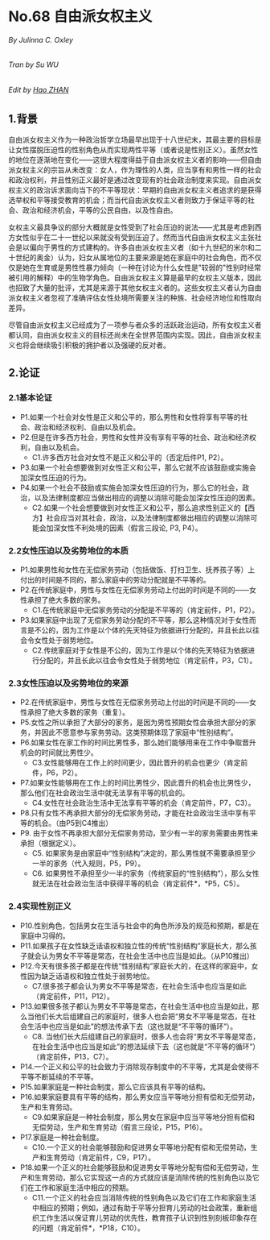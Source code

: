 # No.68 自由派女权主义

###### By Julinna C. Oxley

###### Tran by Su WU

###### Edit by [Hao ZHAN](https://github.com/zhanhao93)



## 1.背景

自由派女权主义作为一种政治哲学立场最早出现于十八世纪末，其最主要的目标是让女性摆脱压迫性的性别角色从而实现两性平等（或者说是性别正义）。虽然女性的地位在逐渐地在变化——这很大程度得益于自由派女权主义者的影响——但自由派女权主义的宗旨从未改变：女人，作为理性的人类，应当享有和男性一样的社会和政治权利，并且性别正义最好是通过改变现有的社会政治制度来实现。自由派女权主义的政治诉求面向当下的不平等现状：早期的自由派女权主义者追求的是获得选举权和平等接受教育的机会；而当代自由派女权主义者则致力于保证平等的社会、政治和经济机会，平等的公民自由，以及性自由。

女权主义最具争议的部分大概就是女性受到了社会压迫的说法——尤其是考虑到西方女性似乎在二十一世纪以来就没有受到压迫了。然而当代自由派女权主义主张社会是以偏向于男性的方式建构的。许多自由派女权主义者（如十九世纪的米尔和二十世纪的奥金）认为，妇女从属地位的主要来源是她在家庭中的社会角色，而不仅仅是她在生育或是男性性暴力倾向（一种在讨论为什么女性是"较弱的"性别时经常被引用的解释）中的生物学角色。自由派女权主义算是最早的女权主义版本，因此也招致了大量的批评，尤其是来源于其他女权主义者的。这些女权主义者认为自由派女权主义者忽视了准确评估女性处境所需要关注的种族、社会经济地位和性取向差异。

尽管自由派女权主义已经成为了一项参与者众多的活跃政治运动，所有女权主义者都认同，自由派女权主义的目标还尚未在全世界范围内实现。因此，自由派女权主义也将会继续吸引积极的拥护者以及强硬的反对者。

## 2.论证

### 2.1基本论证

- P1.如果一个社会对女性是正义和公平的，那么男性和女性将享有平等的社会、政治和经济权利、自由以及机会。
- P2.但是在许多西方社会，男性和女性并没有享有平等的社会、政治和经济权利，自由以及机会。
  - C1.许多西方社会对女性不是正义和公平的（否定后件P1, P2）。
- P3.如果一个社会想要做到对女性正义和公平，那么它就不应该鼓励或实施会加深女性压迫的行为。
- P4.如果一个社会不鼓励或实施会加深女性压迫的行为，那么它的社会，政治，以及法律制度都应当做出相应的调整以消除可能会加深女性压迫的因素。
  - C2.如果一个社会想要做到对女性正义和公平，那么追求性别正义的【西方】社会应当对其社会，政治，以及法律制度都做出相应的调整以消除可能会加深女性不利处境的因素（假言三段论, P3, P4）。

### 2.2女性压迫以及劣势地位的本质

- P1.如果男性和女性在无偿家务劳动（包括做饭、打扫卫生、抚养孩子等）上付出的时间是不同的，那么家庭中的劳动分配就是不平等的。
- P2.在传统家庭中，男性与女性在无偿家务劳动上付出的时间是不同的——女性承担了绝大多数的家务。
  - C1.在传统家庭中无偿家务劳动的分配是不平等的（肯定前件，P1，P2）。
- P3.如果家庭中出现了无偿家务劳动分配的不平等，那么这种情况对于女性而言是不公的，因为工作是以个体的先天特征为依据进行分配的，并且长此以往会令女性处于弱势地位。
  - C2.传统家庭对于女性是不公的，因为工作是以个体的先天特征为依据进行分配的，并且长此以往会令女性处于弱势地位（肯定前件，P3，C1）。

### 2.3女性压迫以及劣势地位的来源

- P2.在传统家庭中，男性与女性在无偿家务劳动上付出的时间是不同的——女性承担了绝大多数的家务（重复）。
- P5.女性之所以承担了大部分的家务，是因为男性预期女性会承担大部分的家务，并因此不愿意参与家务劳动。这类预期体现了家庭中“性别结构”。
- P6.如果女性在家工作的时间比男性多，那么她们能够用来在工作中争取晋升机会的时间就比男性少。
  - C3.女性能够用在工作上的时间更少，因此晋升的机会也更少（肯定前件，P6，P2）。
- P7.如果女性能够用在工作上的时间比男性少，因此晋升的机会也比男性少，那么他们在社会政治生活中就无法享有平等的机会的。
  - C4.女性在社会政治生活中无法享有平等的机会（肯定前件，P7，C3）。
- P8.只有女性不再承担大部分的无偿家务劳动，才能在社会政治生活中享有平等的机会。（由P5到C4推出）
- P9. 由于女性不再承担大部分无偿家务劳动，至少有一半的家务需要由男性来承担（根据定义）。
  - C5. 如果家务是由家庭中“性别结构”决定的，那么男性就不需要承担至少一半的家务（代入规则，P5，P9）。
  - C6. 如果男性不承担至少一半的家务（传统家庭的“性别结构”），那么女性就无法在社会政治生活中获得平等的机会（肯定前件*，*P5，C5）。 

### 2.4实现性别正义

- P10.性别角色，包括男女在生活与社会中的角色所涉及的规范和预期，都是在家庭中习得的。
- P11.如果孩子在女性缺乏话语权和独立性的传统“性别结构”家庭长大，那么孩子就会认为男女不平等是常态，在社会生活中也应当是如此。（从P10推出）
- P12.今天有很多孩子都是在传统“性别结构”家庭长大的，在这样的家庭中，女性因为缺乏话语权和独立性处于弱势地位。
  - C7.很多孩子都会认为男女不平等是常态，在社会生活中也应当是如此 （肯定前件，P11，P12）。
- P13.如果很多孩子都认为男女不平等是常态，在社会生活中也应当是如此，那么当他们长大后组建自己的家庭时，很多人也会把“男女不平等是常态，在社会生活中也应当是如此”的想法传承下去（这也就是“不平等的循环”）。
  - C8. 当他们长大后组建自己的家庭时，很多人也会将“男女不平等是常态，在社会生活中也应当是如此”的想法延续下去（这也就是“不平等的循环”） （肯定前件，P13，C7）。
- P14.一个正义和公平的社会致力于消除现存制度中的不平等，尤其是会使得不平等不断延续的不平等。
- P15.如果家庭是一种社会制度，那么它应该具有平等的结构。
- P16.如果家庭要具有平等的结构，那么男女应当平等地分担有偿和无偿劳动，生产和生育劳动。
  - C9.如果家庭是一种社会制度，那么男女在家庭中应当平等地分担有偿和无偿劳动，生产和生育劳动（假言三段论，P15，P16）。
- P17.家庭是一种社会制度。
  - C10.一个正义的社会能够鼓励和促进男女平等地分配有偿和无偿劳动，生产和生育劳动（肯定前件，C9，P17）。
- P18.如果一个正义的社会能够鼓励和促进男女平等地分配有偿和无偿劳动，生产和生育劳动，那么它实现这一点的方式就应该是消除传统的性别角色以及它们在工作和家庭生活中相应的预期。
  - C11.一个正义的社会应当消除传统的性别角色以及它们在工作和家庭生活中相应的预期；例如，通过有助于平等分担育儿劳动的社会政策，重新组织工作生活以保证育儿劳动的优先性，教育孩子认识到性别刻板印象存在的问题（肯定前件*，*P18，C10）。